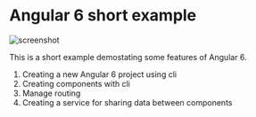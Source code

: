 # Angular 6 short example

![screenshot](https://user-images.githubusercontent.com/20326000/41730535-bb15b4dc-7584-11e8-86ca-4c5be92a3f80.png)

This is a short example demostating some features of Angular 6.

1. Creating a new Angular 6 project using cli
2. Creating components with cli
3. Manage routing
4. Creating a service for sharing data between components

